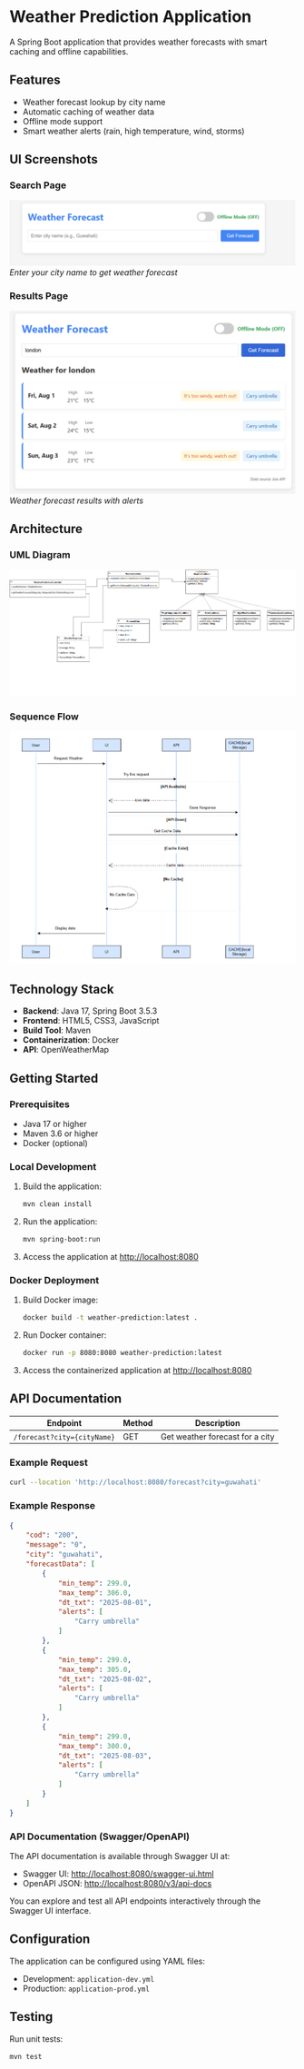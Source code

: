 # Weather Prediction Application

A Spring Boot application that provides weather forecasts with smart caching and offline capabilities.

## Features

- Weather forecast lookup by city name
- Automatic caching of weather data
- Offline mode support
- Smart weather alerts (rain, high temperature, wind, storms)

## UI Screenshots

### Search Page
![City Search Page](./UI_PAGE_1.png)
*Enter your city name to get weather forecast*

### Results Page
![Weather Results Page](./UI_PAGE_2.png)
*Weather forecast results with alerts*

## Architecture

### UML  Diagram
![UML Diagram](./uml.png)

### Sequence Flow
![Sequence Flow](./sequence.png)

## Technology Stack

- **Backend**: Java 17, Spring Boot 3.5.3
- **Frontend**: HTML5, CSS3, JavaScript
- **Build Tool**: Maven
- **Containerization**: Docker
- **API**: OpenWeatherMap

## Getting Started

### Prerequisites

- Java 17 or higher
- Maven 3.6 or higher
- Docker (optional)

### Local Development

1. Build the application:

    ```bash
    mvn clean install
    ```

2. Run the application:

    ```bash
    mvn spring-boot:run
    ```

3. Access the application at [http://localhost:8080](http://localhost:8080)

### Docker Deployment

1. Build Docker image:

    ```bash
    docker build -t weather-prediction:latest .
    ```

2. Run Docker container:

    ```bash
    docker run -p 8080:8080 weather-prediction:latest
    ```

3. Access the containerized application at [http://localhost:8080](http://localhost:8080)

## API Documentation

| Endpoint                   | Method | Description                     |
|----------------------------|--------|---------------------------------|
| `/forecast?city={cityName}` | GET    | Get weather forecast for a city |

### Example Request

```bash
curl --location 'http://localhost:8080/forecast?city=guwahati'
```

### Example Response

```json
{
    "cod": "200",
    "message": "0",
    "city": "guwahati",
    "forecastData": [
        {
            "min_temp": 299.0,
            "max_temp": 306.0,
            "dt_txt": "2025-08-01",
            "alerts": [
                "Carry umbrella"
            ]
        },
        {
            "min_temp": 299.0,
            "max_temp": 305.0,
            "dt_txt": "2025-08-02",
            "alerts": [
                "Carry umbrella"
            ]
        },
        {
            "min_temp": 299.0,
            "max_temp": 300.0,
            "dt_txt": "2025-08-03",
            "alerts": [
                "Carry umbrella"
            ]
        }
    ]
}
```

### API Documentation (Swagger/OpenAPI)

The API documentation is available through Swagger UI at:
- Swagger UI: [http://localhost:8080/swagger-ui.html](http://localhost:8080/swagger-ui.html)
- OpenAPI JSON: [http://localhost:8080/v3/api-docs](http://localhost:8080/v3/api-docs)

You can explore and test all API endpoints interactively through the Swagger UI interface.

## Configuration

The application can be configured using YAML files:

- Development: `application-dev.yml`
- Production: `application-prod.yml`

## Testing

Run unit tests:

```bash
mvn test
```
